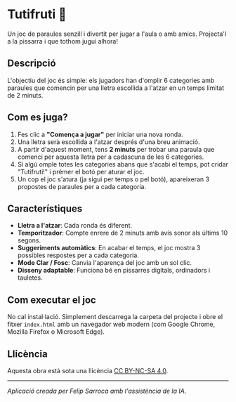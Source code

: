 # Tutifruti 🎲

Un joc de paraules senzill i divertit per jugar a l'aula o amb amics. Projecta'l a la pissarra i que tothom jugui alhora!

## Descripció

L'objectiu del joc és simple: els jugadors han d'omplir 6 categories amb paraules que comencin per una lletra escollida a l'atzar en un temps limitat de 2 minuts.

## Com es juga?

1.  Fes clic a **"Comença a jugar"** per iniciar una nova ronda.
2.  Una lletra serà escollida a l'atzar després d'una breu animació.
3.  A partir d'aquest moment, tens **2 minuts** per trobar una paraula que comenci per aquesta lletra per a cadascuna de les 6 categories.
4.  Si algú omple totes les categories abans que s'acabi el temps, pot cridar "Tutifruti!" i prémer el botó per aturar el joc.
5.  Un cop el joc s'atura (ja sigui per temps o pel botó), apareixeran 3 propostes de paraules per a cada categoria.

## Característiques

*   **Lletra a l'atzar**: Cada ronda és diferent.
*   **Temporitzador**: Compte enrere de 2 minuts amb avís sonor als últims 10 segons.
*   **Suggeriments automàtics**: En acabar el temps, el joc mostra 3 possibles respostes per a cada categoria.
*   **Mode Clar / Fosc**: Canvia l'aparença del joc amb un sol clic.
*   **Disseny adaptable**: Funciona bé en pissarres digitals, ordinadors i tauletes.

## Com executar el joc

No cal instal·lació. Simplement descarrega la carpeta del projecte i obre el fitxer `index.html` amb un navegador web modern (com Google Chrome, Mozilla Firefox o Microsoft Edge).

## Llicència

Aquesta obra està sota una llicència [CC BY-NC-SA 4.0](https://creativecommons.org/licenses/by-nc-sa/4.0/deed.ca).

---
*Aplicació creada per Felip Sarroca amb l'assistència de la IA.*
